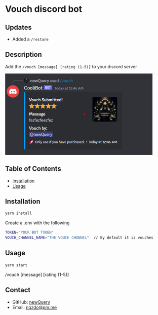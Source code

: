 # Vouch discord bot

## Updates

- Added a `/restore`

## Description

Add the `/vouch [message] [rating (1-5)]` to your discord server

![Image](image/photo.jpg)

## Table of Contents

- [Installation](#installation)
- [Usage](#usage)

## Installation

```sh
yarn install
```

Create a .env with the following

```sh
TOKEN="YOUR BOT TOKEN"
VOUCH_CHANNEL_NAME="THE VOUCH CHANNEL"  // By default it is vouches
```

## Usage

```sh
yarn start
```

/vouch [message] [rating (1-5)]

## Contact

- GitHub: [newQuery](https://github.com/newQuery)
- Email: nqzdo@pm.me
